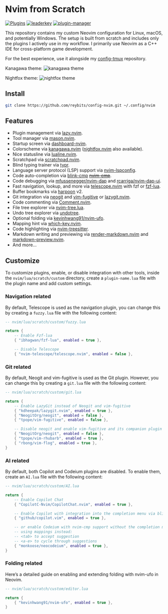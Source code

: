 # Nvim from Scratch

[![Plugins](https://dotfyle.com/reybits/config-nvim-nvim/badges/plugins?style=flat)](https://dotfyle.com/reybits/config-nvim-nvim)
[![leaderkey](https://dotfyle.com/reybits/config-nvim-nvim/badges/leaderkey?style=flat)](https://dotfyle.com/reybits/config-nvim-nvim)
[![plugin-manager](https://dotfyle.com/reybits/config-nvim-nvim/badges/plugin-manager?style=flat)](https://dotfyle.com/reybits/config-nvim-nvim)

This repository contains my custom Neovim configuration for Linux, macOS, and potentially Windows. The setup is built from scratch and includes only the plugins I actively use in my workflow. I primarily use Neovim as a C++ IDE for cross-platform game development.

For the best experience, use it alongside my [config-tmux](https://github.com/reybits/config-tmux.git) repository.

Kanagawa theme:
![kanagawa theme](https://github.com/reybits/config-nvim/blob/master/nvim-kanagawa.png?raw=true)

Nightfox theme:
![nightfox theme](https://github.com/reybits/config-nvim/blob/master/nvim-nightfox.png?raw=true)

## Install

```sh
git clone https://github.com/reybits/config-nvim.git ~/.config/nvim
```

## Features

- Plugin management via [lazy.nvim](https://github.com/folke/lazy.nvim.git).
- Tool manager via [mason.nvim](https://github.com/williamboman/mason.nvim).
- Startup screen via [dashboard-nvim](https://github.com/nvimdev/dashboard-nvim).
- Colorscheme via [kanagawa.nvim](https://github.com/rebelot/kanagawa.nvim) ([nightfox.nvim](https://github.com/EdenEast/nightfox.nvim) also available).
- Nice statusline via [lualine.nvim](https://github.com/nvim-lualine/lualine.nvim).
- Scratchpad via [scratchpad.nvim](https://github.com/athar-qadri/scratchpad.nvim).
- Blind typing trainer via [typr](https://github.com/nvzone/typ).
- Language server protocol (LSP) support via [nvim-lspconfig](https://github.com/neovim/nvim-lspconfig).
- Code auto-completion via [blink-cmp](https://github.com/Saghen/blink.cmp) ~~[nvim-cmp](https://github.com/hrsh7th/nvim-cmp)~~.
- Code debugging via [mfussenegger/nvim-dap](https://github.com/mfussenegger/nvim-dap) and [rcarriga/nvim-dap-ui](https://github.com/rcarriga/nvim-dap-ui).
- Fast navigation, lookup, and more via [telescope.nvim](https://github.com/nvim-telescope/telescope.nvim) with fzf or [fzf-lua](https://github.com/ibhagwan/fzf-lua).
- Buffer bookmarks via [harpoon](https://github.com/ThePrimeagen/harpoon) v2.
- Git integration via [neogit](https://github.com/NeogitOrg/neogit) and [vim-fugitive](https://github.com/tpope/vim-fugitive) or [lazygit.nvim](https://github.com/kdheepak/lazygit.nvim).
- Code commenting via [Comment.nvim](https://github.com/numToStr/Comment.nvim).
- File tree explorer via [nvim-tree.lua](https://github.com/nvim-tree/nvim-tree.lua).
- Undo tree explorer via [undotree](https://github.com/mbbill/undotree).
- Optional folding via [kevinhwang91/nvim-ufo](https://github.com/kevinhwang91/nvim-ufo).
- Mapping hint via [which-key.nvim](https://github.com/folke/which-key.nvi).
- Code highlighting via [nvim-treesitter](https://github.com/nvim-treesitter/nvim-treesitter).
- Markdown writing and previewing via [render-markdown.nvim](https://github.com/MeanderingProgrammer/render-markdown.nvim) and [markdown-preview.nvim](https://github.com/iamcco/markdown-preview.nvim).
- And more...

## Customize

To customize plugins, enable, or disable integration with other tools, inside the `nvim/lua/scratch/custom` directory, create a `plugin-name.lua` file with the plugin name and add custom settings.

### Navigation related

By default, Telescope is used as the navigation plugin, you can change this by creating a `fuzzy.lua` file with the following content:

```lua
-- nvim/lua/scratch/custom/fuzzy.lua

return {
    -- Enable Fzf-lua
    { "ibhagwan/fzf-lua", enabled = true },

    -- Disable Telescope
    { "nvim-telescope/telescope.nvim", enabled = false },
```

### Git related

By default, Neogit and vim-fugitive is used as the Git plugin. However, you can change this by creating a `git.lua` file with the following content:

```lua
-- nvim/lua/scratch/custom/git.lua

return {
    -- Enable LazyGit instead of Neogit and vim-fugitive
    { "kdheepak/lazygit.nvim", enabled = true },
    { "NeogitOrg/neogit", enabled = false },
    { "tpope/vim-fugitive", enabled = false },

    -- Disable neogit and enable vim-fugitive and its companion plugin
    { "NeogitOrg/neogit", enabled = false },
    { "tpope/vim-rhubarb", enabled = true },
    { "rbong/vim-flog", enabled = true },
}
```

### AI related

By default, both Copilot and Codeium plugins are disabled. To enable them, create an `AI.lua` file with the following content:

```lua
-- nvim/lua/scratch/custom/AI.lua

return {
    -- Enable Copilot Chat
    { "CopilotC-Nvim/CopilotChat.nvim", enabled = true },

    -- Enable Copilot with integration into the completion menu via blink-cmp
    { "github/copilot.vim", enabled = true },

    -- or enable Codeium with nvim-cmp support without the completion menu,
    -- using mappings instead:
    -- <tab> to accept suggestion
    -- <a-e> to cycle through suggestions
    { "monkoose/neocodeium", enabled = true },
}
```

### Folding related

Here’s a detailed guide on enabling and extending folding with nvim-ufo in Neovim.

```lua
-- nvim/lua/scratch/custom/editor.lua

return {
    { "kevinhwang91/nvim-ufo", enabled = true },
}
```
